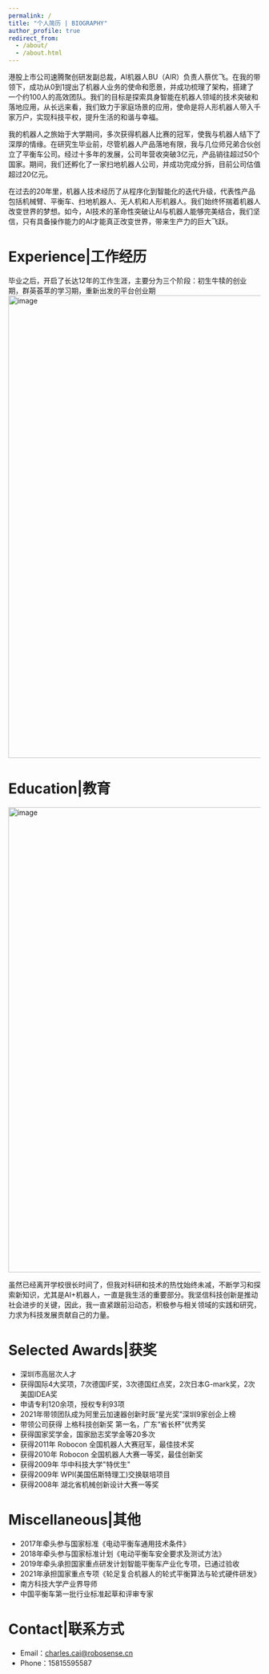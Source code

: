 ```yaml
---
permalink: /
title: "个人简历 | BIOGRAPHY"
author_profile: true
redirect_from: 
  - /about/
  - /about.html
---
```


港股上市公司速腾聚创研发副总裁，AI机器人BU（AIR）负责人蔡优飞。在我的带领下，成功从0到1提出了机器人业务的使命和愿景，并成功梳理了架构，搭建了一个约100人的高效团队。我们的目标是探索具身智能在机器人领域的技术突破和落地应用，从长远来看，我们致力于家庭场景的应用，使命是将人形机器人带入千家万户，实现科技平权，提升生活的和谐与幸福。

我的机器人之旅始于大学期间，多次获得机器人比赛的冠军，使我与机器人结下了深厚的情缘。在研究生毕业前，尽管机器人产品落地有限，我与几位师兄弟合伙创立了平衡车公司。经过十多年的发展，公司年营收突破3亿元，产品销往超过50个国家。期间，我们还孵化了一家扫地机器人公司，并成功完成分拆，目前公司估值超过20亿元。

在过去的20年里，机器人技术经历了从程序化到智能化的迭代升级，代表性产品包括机械臂、平衡车、扫地机器人、无人机和人形机器人。我们始终怀揣着机器人改变世界的梦想。如今，AI技术的革命性突破让AI与机器人能够完美结合，我们坚信，只有具备操作能力的AI才能真正改变世界，带来生产力的巨大飞跃。

Experience|工作经历
======
毕业之后，开启了长达12年的工作生涯，主要分为三个阶段：初生牛犊的创业期，群英荟萃的学习期，重新出发的平台创业期
<img width="922" alt="image" src="https://github.com/user-attachments/assets/8fda4950-e819-48fa-a0ab-81d75c4bc917">





Education|教育
======
<img width="927" alt="image" src="https://github.com/user-attachments/assets/008a2af0-8f49-49bb-b86d-6e58864eae29">


虽然已经离开学校很长时间了，但我对科研和技术的热忱始终未减，不断学习和探索新知识，尤其是AI+机器人，一直是我生活的重要部分。我坚信科技创新是推动社会进步的关键，因此，我一直紧跟前沿动态，积极参与相关领域的实践和研究，力求为科技发展贡献自己的力量。

Selected Awards|获奖
======
- 深圳市高层次人才
- 获得国际4大奖项，7次德国IF奖，3次德国红点奖，2次日本G-mark奖，2次美国IDEA奖
- 申请专利120余项，授权专利93项
- 2021年带领团队成为阿里云加速器创新时辰“星光奖”深圳9家创企上榜
- 带领公司获得 上格科技创新奖 第一名，广东“省长杯”优秀奖
- 获得国家奖学金，国家励志奖学金等20多次
- 获得2011年 Robocon 全国机器人大赛冠军，最佳技术奖
- 获得2010年 Robocon 全国机器人大赛一等奖，最佳创新奖
- 获得2009年 华中科技大学"特优生"
- 获得2009年 WPI(美国伍斯特理工)交换联培项目
- 获得2008年 湖北省机械创新设计大赛一等奖

Miscellaneous|其他
======

- 2017年牵头参与国家标准《电动平衡车通用技术条件》
- 2018年牵头参与国家标准计划《电动平衡车安全要求及测试方法》
- 2019年牵头承担国家重点研发计划智能平衡车产业化专项，已通过验收
- 2021年承担国家重点专项《轮足复合机器人的轮式平衡算法与轮式硬件研发》
- 南方科技大学产业界导师
- 中国平衡车第一批行业标准起草和评审专家

Contact|联系方式
======
- Email：charles.cai@robosense.cn
- Phone：15815595587
